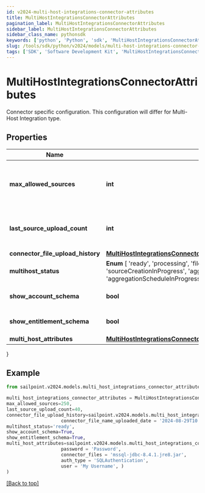 ```yaml
---
id: v2024-multi-host-integrations-connector-attributes
title: MultiHostIntegrationsConnectorAttributes
pagination_label: MultiHostIntegrationsConnectorAttributes
sidebar_label: MultiHostIntegrationsConnectorAttributes
sidebar_class_name: pythonsdk
keywords: ['python', 'Python', 'sdk', 'MultiHostIntegrationsConnectorAttributes', 'V2024MultiHostIntegrationsConnectorAttributes'] 
slug: /tools/sdk/python/v2024/models/multi-host-integrations-connector-attributes
tags: ['SDK', 'Software Development Kit', 'MultiHostIntegrationsConnectorAttributes', 'V2024MultiHostIntegrationsConnectorAttributes']
---
```


# MultiHostIntegrationsConnectorAttributes

Connector specific configuration. This configuration will differ for Multi-Host Integration type.

## Properties

Name | Type | Description | Notes
------------ | ------------- | ------------- | -------------
**max_allowed_sources** | **int** | Maximum sources allowed count of a Multi-Host Integration | [optional] 
**last_source_upload_count** | **int** | Last upload sources count of a Multi-Host Integration | [optional] 
**connector_file_upload_history** | [**MultiHostIntegrationsConnectorAttributesConnectorFileUploadHistory**](multi-host-integrations-connector-attributes-connector-file-upload-history) |  | [optional] 
**multihost_status** |  **Enum** [  'ready',    'processing',    'fileUploadInProgress',    'sourceCreationInProgress',    'aggregationGroupingInProgress',    'aggregationScheduleInProgress',    'deleteInProgress',    'deleteFailed' ] | Multi-Host integration status. | [optional] 
**show_account_schema** | **bool** | Show account schema | [optional] [default to True]
**show_entitlement_schema** | **bool** | Show entitlement schema | [optional] [default to True]
**multi_host_attributes** | [**MultiHostIntegrationsConnectorAttributesMultiHostAttributes**](multi-host-integrations-connector-attributes-multi-host-attributes) |  | [optional] 
}

## Example

```python
from sailpoint.v2024.models.multi_host_integrations_connector_attributes import MultiHostIntegrationsConnectorAttributes

multi_host_integrations_connector_attributes = MultiHostIntegrationsConnectorAttributes(
max_allowed_sources=250,
last_source_upload_count=40,
connector_file_upload_history=sailpoint.v2024.models.multi_host_integrations_connector_attributes_connector_file_upload_history.MultiHostIntegrations_connectorAttributes_connectorFileUploadHistory(
                    connector_file_name_uploaded_date = '2024-08-29T10:20:38.896479Z', ),
multihost_status='ready',
show_account_schema=True,
show_entitlement_schema=True,
multi_host_attributes=sailpoint.v2024.models.multi_host_integrations_connector_attributes_multi_host_attributes.MultiHostIntegrations_connectorAttributes_multiHostAttributes(
                    password = 'Password', 
                    connector_files = 'mssql-jdbc-8.4.1.jre8.jar', 
                    auth_type = 'SQLAuthentication', 
                    user = 'My Username', )
)

```
[[Back to top]](#) 

